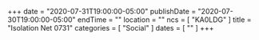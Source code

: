 +++
date = "2020-07-31T19:00:00-05:00"
publishDate = "2020-07-30T19:00:00-05:00"
endTime = ""
location = ""
ncs = [ "KA0LDG" ]
title = "Isolation Net 0731"
categories = [ "Social" ]
dates = [ "" ]
+++
